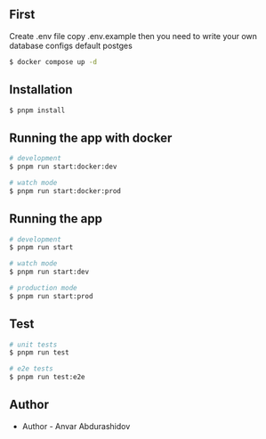 ## First
Create .env file copy .env.example
then you need to write your own database configs default postges

```bash
$ docker compose up -d
```

## Installation

```bash
$ pnpm install
```

## Running the app with docker

```bash
# development
$ pnpm run start:docker:dev

# watch mode
$ pnpm run start:docker:prod

```

## Running the app

```bash
# development
$ pnpm run start

# watch mode
$ pnpm run start:dev

# production mode
$ pnpm run start:prod
```

## Test

```bash
# unit tests
$ pnpm run test

# e2e tests
$ pnpm run test:e2e

```

## Author

- Author - Anvar Abdurashidov
